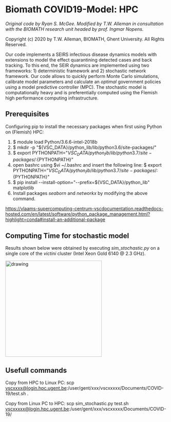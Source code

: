 # Biomath COVID19-Model: HPC

*Original code by Ryan S. McGee. Modified by T.W. Alleman in consultation with the BIOMATH research unit headed by prof. Ingmar Nopens.*

Copyright (c) 2020 by T.W. Alleman, BIOMATH, Ghent University. All Rights Reserved.

Our code implements a SEIRS infectious disease dynamics models with extensions to model the effect quarantining detected cases and back tracking. To this end, the SEIR dynamics are implemented using two frameworks: 1) deterministic framework and 2) stochastic network framework. Our code allows to quickly perform Monte Carlo simulations, calibrate model parameters and calculate an *optimal* government policies using a model predictive controller (MPC). The stochastic model is computationally heavy and is preferentially computed using the Flemish high performance computing infrastructure.

## Prerequisites

Configuring pip to install the necessary packages when first using Python on (Flemish) HPC:

1. $ module load Python/3.6.6-intel-2018b
2. $ mkdir -p "${VSC_DATA}/python_lib/lib/python3.6/site-packages/"
3. $ export PYTHONPATH="${VSC_DATA}/python_lib/lib/python3.7/site-packages/:${PYTHONPATH}"
4. open bashrc using $vi ~/.bashrc and insert the following line: 
$ export PYTHONPATH="${VSC_DATA}/python_lib/lib/python3.7/site-packages/:${PYTHONPATH}"
5. $ pip install --install-option="--prefix=${VSC_DATA}/python_lib" matplotlib
6. Install packages *seaborn* and *networkx* by modifying the above command.

https://vlaams-supercomputing-centrum-vscdocumentation.readthedocs-hosted.com/en/latest/software/python_package_management.html?highlight=conda#install-an-additional-package

## Computing Time for stochastic model

Results shown below were obtained by executing *sim_stochastic.py* on a single core of the *victini* cluster (Intel Xeon Gold 6140 @ 2.3 GHz).

<img src="figs/calculation_time.bmp" alt="drawing" width="300"/>

## Usefull commands

Copy from HPC to Linux PC:
scp vscxxxx@login.hpc.ugent.be:/user/gent/xxx/vscxxxxx/Documents/COVID-19/test.sh .

Copy from Linux PC to HPC:
scp sim_stochastic.py test.sh vscxxxxx@login.hpc.ugent.be:/user/gent/xxx/vscxxxxx/Documents/COVID-19/